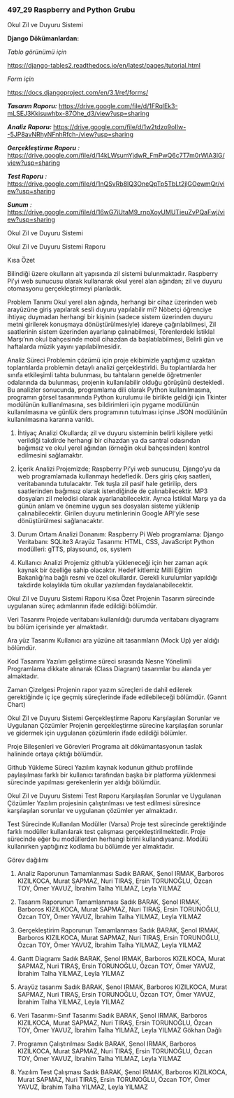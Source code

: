 ### 497_29 Raspberry and Python Grubu ###

Okul Zil ve Duyuru Sistemi

**Django Dökümanlardan:**

_Tablo görünümü için_

https://django-tables2.readthedocs.io/en/latest/pages/tutorial.html
 
_Form için_

https://docs.djangoproject.com/en/3.1/ref/forms/


_**Tasarım Raporu:**_ 
https://drive.google.com/file/d/1FRqlEk3-mLSEJ3Kkisuwhbx-87Ohe_d3/view?usp=sharing

_**Analiz Raporu:**_ 
https://drive.google.com/file/d/1w2tdzo9oIIw--5JP8avNRhyNFnhRfch-/view?usp=sharing

_**Gerçekleştirme Raporu** :_ 
https://drive.google.com/file/d/14kLWsumYjdwR_FmPwQ6c7T7m0rWlA3lG/view?usp=sharing

_**Test Raporu** :_ 
https://drive.google.com/file/d/1nQSvRb8lQ3OneQpTp5TbLt2jlGOewmQr/view?usp=sharing

_**Sunum** :_ 
https://drive.google.com/file/d/16wG7iUtaM9_rnpXoyUMUTieuZvPQaFwj/view?usp=sharing 


Okul Zil ve Duyuru Sistemi

Okul Zil ve Duyuru Sistemi Raporu

Kısa Özet

Bilindiği üzere okulların alt yapısında zil sistemi bulunmaktadır. Raspberry Pi’yi web sunucusu olarak kullanarak okul yerel alan ağından; zil ve duyuru otomasyonu gerçekleştirmeyi planladık.

Problem Tanımı
Okul yerel alan ağında, herhangi bir cihaz üzerinden web arayüzüne giriş yapılarak sesli duyuru yapılabilir mi? Nöbetçi öğrenciye ihtiyaç duymadan herhangi bir kişinin (sadece sistem üzerinden duyuru metni girilerek konuşmaya dönüştürülmesiyle) idareye çağırılabilmesi, Zil saatlerinin sistem üzerinden ayarlanıp çalınabilmesi, Törenlerdeki İstiklal Marşı’nın okul bahçesinde mobil cihazdan da başlatılabilmesi, Belirli gün ve haftalarda müzik yayını yapılabilmesidir.

Analiz Süreci
Problemin çözümü için proje ekibimizle yaptığımız uzaktan toplantılarda problemin detaylı analizi gerçekleştirldi. Bu toplantılarda her sınıfa etkileşimli tahta bulunması, bu tahtaların genelde öğretmenler odalarında da bulunması, projenin kullanılabilir olduğu görüşünü destekledi. Bu analizler sonucunda, programlama dili olarak Python kullanılmasına, programın görsel tasarımında Python kurulumu ile birlikte geldiği için Tkinter modülünün kulllanılmasına, ses bildirimleri için pygame modülünün kullanılmasına ve günlük ders programının tutulması içinse JSON modülünün kullanılmasına kararına varıldı.

1. İhtiyaç Analizi
Okullarda; zil ve duyuru sisteminin belirli kişilere yetki verildiği takdirde herhangi bir cihazdan ya da santral odasından bağımsız ve okul yerel ağından (örneğin okul bahçesinden) kontrol edilmesini sağlamaktır.

2. İçerik Analizi
Projemizde; Raspberry Pi’yi web sunucusu, Django’yu da web programlamada kullanmayı hedefledik. Ders giriş çıkış saatleri, veritabanında tutulacaktır. Tek tuşla zil pasif hale getirilip, ders saatlerinden bağımsız olarak istendiğinde de çalınabilecektir. MP3 dosyaları zil melodisi olarak ayarlanabilecektir. Ayrıca İstiklal Marşı ya da günün anlam ve önemine uygun ses dosyaları sisteme yüklenip çalınabilecektir. Girilen duyuru metinlerinin Google API’yle sese dönüştürülmesi sağlanacaktır.

3. Durum Ortam Analizi
Donanım: Raspberry Pi Web programlama: Django Veritabanı: SQLite3 Arayüz Tasarımı: HTML, CSS, JavaScript Python modülleri: gTTS, playsound, os, system

4. Kullanıcı Analizi
Projemiz github’a yükleneceği için her zaman açık kaynak bir özelliğe sahip olacaktır. Hedef kitlemiz Milli Eğitim Bakanlığı’na bağlı resmi ve özel okullardır. Gerekli kurulumlar yapıldığı takdirde kolaylıkla tüm okullar yazılımdan faydalanabilecektir.

Okul Zil ve Duyuru Sistemi Raporu
Kısa Özet
Projenin Tasarım sürecinde uygulanan süreç adımlarının ifade edildiği bölümdür.

Veri Tasarımı
Projede veritabanı kullanıldığı durumda veritabanı diyagramı bu bölüm içerisinde yer almaktadır.

Ara yüz Tasarımı
Kullanıcı ara yüzüne ait tasarımların (Mock Up) yer aldığı bölümdür.

Kod Tasarımı
Yazılım geliştirme süreci sırasında Nesne Yönelimli Programlama dikkate alınarak (Class Diagram) tasarımlar bu alanda yer almaktadır.

Zaman Çizelgesi
Projenin rapor yazım süreçleri de dahil edilerek gerektiğinde iç içe geçmiş süreçlerinde ifade edilebileceği bölümdür. (Gannt Chart)  

Okul Zil ve Duyuru Sistemi Gerçekleştirme Raporu
Karşılaşılan Sorunlar ve Uygulanan Çözümler
Projenin gerçekleştirme sürecine karşılaşılan sorunlar ve gidermek için uygulanan çözümlerin ifade edildiği bölümler.

Proje Bileşenleri ve Görevleri
Programa ait dökümantasyonun taslak halininde ortaya çıktığı bölümdür.

Github Yükleme Süreci
Yazılım kaynak kodunun github profilinde paylaşılması farklı bir kullanıcı tarafından başka bir platforma yüklenmesi sürecinde yapılması gerekenlerin yer aldığı bölümdür.

Okul Zil ve Duyuru Sistemi Test Raporu
Karşılaşılan Sorunlar ve Uygulanan Çözümler
Yazılım projesinin çalıştırılması ve test edilmesi süresince karşılaşılan sorunlar ve uygulanan çözümler yer almaktadır.

Test Sürecinde Kullanılan Modüller (Varsa)
Proje test sürecinde gerektiğinde farklı modüller kullanılarak test çalışması gerçekleştirilmektedir. Proje sürecinde eğer bu modüllerden herhangi birini kullandıysanız. Modülü kullanırken yaptığınız kodlama bu bölümde yer almaktadır.  

Görev dağılımı
1. Analiz Raporunun Tamamlanması
Sadık BARAK, Şenol IRMAK, Barboros KIZILKOCA, Murat SAPMAZ, Nuri TIRAŞ, Ersin TORUNOĞLU, Özcan TOY, Ömer YAVUZ, İbrahim Talha YILMAZ, Leyla YILMAZ

2. Tasarım Raporunun Tamamlanması
Sadık BARAK, Şenol IRMAK, Barboros KIZILKOCA, Murat SAPMAZ, Nuri TIRAŞ, Ersin TORUNOĞLU, Özcan TOY, Ömer YAVUZ, İbrahim Talha YILMAZ, Leyla YILMAZ

3. Gerçekleştirim Raporunun Tamamlanması
Sadık BARAK, Şenol IRMAK, Barboros KIZILKOCA, Murat SAPMAZ, Nuri TIRAŞ, Ersin TORUNOĞLU, Özcan TOY, Ömer YAVUZ, İbrahim Talha YILMAZ, Leyla YILMAZ

4. Gantt Diagramı
Sadık BARAK, Şenol IRMAK, Barboros KIZILKOCA, Murat SAPMAZ, Nuri TIRAŞ, Ersin TORUNOĞLU, Özcan TOY, Ömer YAVUZ, İbrahim Talha YILMAZ, Leyla YILMAZ

5. Arayüz tasarımı
Sadık BARAK, Şenol IRMAK, Barboros KIZILKOCA, Murat SAPMAZ, Nuri TIRAŞ, Ersin TORUNOĞLU, Özcan TOY, Ömer YAVUZ, İbrahim Talha YILMAZ, Leyla YILMAZ

6. Veri Tasarımı-Sınıf Tasarımı
Sadık BARAK, Şenol IRMAK, Barboros KIZILKOCA, Murat SAPMAZ, Nuri TIRAŞ, Ersin TORUNOĞLU, Özcan TOY, Ömer YAVUZ, İbrahim Talha YILMAZ, Leyla YILMAZ Gökhan Dağlı

8. Programın Çalıştırılması
Sadık BARAK, Şenol IRMAK, Barboros KIZILKOCA, Murat SAPMAZ, Nuri TIRAŞ, Ersin TORUNOĞLU, Özcan TOY, Ömer YAVUZ, İbrahim Talha YILMAZ, Leyla YILMAZ

9. Yazılım Test Çalışması
Sadık BARAK, Şenol IRMAK, Barboros KIZILKOCA, Murat SAPMAZ, Nuri TIRAŞ, Ersin TORUNOĞLU, Özcan TOY, Ömer YAVUZ, İbrahim Talha YILMAZ, Leyla YILMAZ

